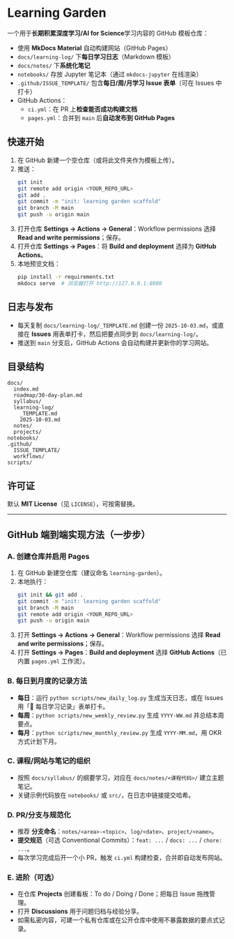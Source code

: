 # Learning Garden

一个用于**长期积累深度学习/AI for Science**学习内容的 GitHub 模板仓库：
- 使用 **MkDocs Material** 自动构建网站（GitHub Pages）
- `docs/learning-log/` 下**每日学习日志**（Markdown 模板）
- `docs/notes/` 下**系统化笔记**
- `notebooks/` 存放 Jupyter 笔记本（通过 `mkdocs-jupyter` 在线渲染）
- `.github/ISSUE_TEMPLATE/` 包含**每日/周/月学习 Issue 表单**（可在 Issues 中打卡）
- GitHub Actions：
  - `ci.yml`：在 PR 上**检查能否成功构建文档**
  - `pages.yml`：合并到 `main` 后**自动发布到 GitHub Pages**

## 快速开始
1. 在 GitHub 新建一个空仓库（或将此文件夹作为模板上传）。
2. 推送：
   ```bash
   git init
   git remote add origin <YOUR_REPO_URL>
   git add .
   git commit -m "init: learning garden scaffold"
   git branch -M main
   git push -u origin main
   ```
3. 打开仓库 **Settings → Actions → General**：Workflow permissions 选择 **Read and write permissions**；保存。
4. 打开仓库 **Settings → Pages**：将 **Build and deployment** 选择为 **GitHub Actions**。
5. 本地预览文档：
   ```bash
   pip install -r requirements.txt
   mkdocs serve  # 浏览器打开 http://127.0.0.1:8000
   ```

## 日志与发布
- 每天复制 `docs/learning-log/_TEMPLATE.md` 创建一份 `2025-10-03.md`，或直接在 **Issues** 用表单打卡，然后把要点同步到 `docs/learning-log/`。
- 推送到 `main` 分支后，GitHub Actions 会自动构建并更新你的学习网站。

## 目录结构
```
docs/
  index.md
  roadmap/30-day-plan.md
  syllabus/
  learning-log/
    _TEMPLATE.md
    2025-10-03.md
  notes/
  projects/
notebooks/
.github/
  ISSUE_TEMPLATE/
  workflows/
scripts/
```

## 许可证
默认 **MIT License**（见 `LICENSE`），可按需替换。

---

## GitHub 端到端实现方法（一步步）

### A. 创建仓库并启用 Pages
1. 在 GitHub 新建空仓库（建议命名 `learning-garden`）。
2. 本地执行：
   ```bash
   git init && git add .
   git commit -m "init: learning garden scaffold"
   git branch -M main
   git remote add origin <YOUR_REPO_URL>
   git push -u origin main
   ```
3. 打开 **Settings → Actions → General**：Workflow permissions 选择 **Read and write permissions**；保存。
4. 打开 **Settings → Pages**：**Build and deployment** 选择 **GitHub Actions**（已内置 `pages.yml` 工作流）。

### B. 每日到月度的记录方法
- **每日**：运行 `python scripts/new_daily_log.py` 生成当天日志，或在 Issues 用「📘 每日学习记录」表单打卡。
- **每周**：`python scripts/new_weekly_review.py` 生成 `YYYY-WW.md` 并总结本周要点。
- **每月**：`python scripts/new_monthly_review.py` 生成 `YYYY-MM.md`，用 OKR 方式计划下月。

### C. 课程/网站与笔记的组织
- 按照 `docs/syllabus/` 的纲要学习，对应在 `docs/notes/<课程代码>/` 建立主题笔记。
- 关键示例代码放在 `notebooks/` 或 `src/`，在日志中链接提交哈希。

### D. PR/分支与规范化
- 推荐 **分支命名**：`notes/<area>-<topic>`、`log/<date>`、`project/<name>`。
- **提交规范**（可选 Conventional Commits）：`feat: ...` / `docs: ...` / `chore: ...`。
- 每次学习完成后开一个小 PR，触发 `ci.yml` 构建检查，合并即自动发布网站。

### E. 进阶（可选）
- 在仓库 **Projects** 创建看板：To do / Doing / Done；把每日 Issue 拖拽管理。
- 打开 **Discussions** 用于问题归档与经验分享。
- 如需私密内容，可建一个私有仓库或在公开仓库中使用不暴露数据的要点式记录。
